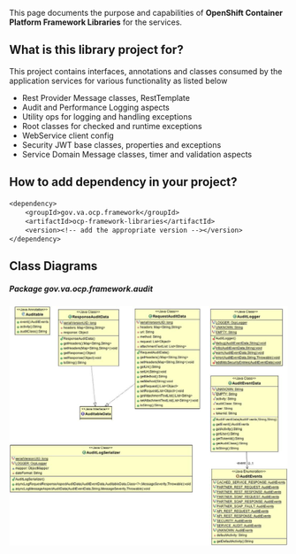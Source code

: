 This page documents the purpose and capabilities of **OpenShift Container Platform Framework Libraries** for the services.

## What is this library project for? ##

This project contains interfaces, annotations and classes consumed by the application services for various functionality as listed below
* Rest Provider Message classes, RestTemplate
* Audit and Performance Logging aspects
* Utility ops for logging and handling exceptions
* Root classes for checked and runtime exceptions
* WebService client config
* Security JWT base classes, properties and exceptions
* Service Domain Message classes, timer and validation aspects

## How to add dependency in your project?

    <dependency>
        <groupId>gov.va.ocp.framework</groupId>
        <artifactId>ocp-framework-libraries</artifactId>
        <version><!-- add the appropriate version --></version>
    </dependency>

## Class Diagrams

##### Package gov.va.ocp.framework.audit

<img src = "/images/cd-audit-package.jpg">
